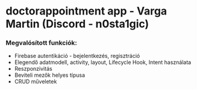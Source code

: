# doctorappointment app - Varga Martin (Discord - n0sta1gic)

### Megvalósított funkciók:
- Firebase autentikáció - bejelentkezés, regisztráció
- Elegendő adatmodell, activity, layout, Lifecycle Hook, Intent használata
- Reszponzivitás
- Beviteli mezők helyes típusa
- CRUD műveletek

